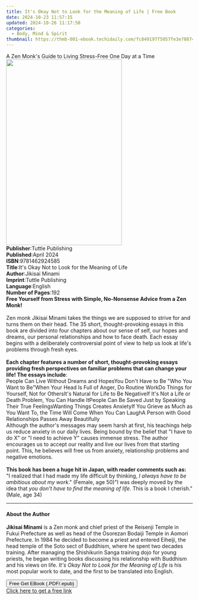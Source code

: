 ```yaml
---
title: It's Okay Not to Look for the Meaning of Life | Free Book
date: 2024-10-23 11:57:15
updated: 2024-10-26 11:17:50
categories:
  - Body, Mind & Spirit
thumbnail: https://thmb-001-ebook.techidaily.com/fc849197f5057fe3e788743032080fdfa7a713e41f6e79e45469ee8c9821510f.jpg
---
```

<main id="book-container">
  <div class="flex flex-col">
    <div class="book-brief flex-1 py-6 px-4 sm:p-6 md:py-10 md:px-8">
      <!-- brief-->
      <div class="book-brief-main">
        A Zen Monk's Guide to Living Stress-Free One Day at a Time
      </div>
    </div>
    <div
      class="book-meta-info flex-1 grid gap-4 col-start-1 col-end-3 row-start-1 sm:mb-6 sm:grid-cols-4 lg:gap-6 lg:col-start-2 lg:row-end-6 lg:row-span-6 lg:mb-0"
    >
      <div
        class="book-meta-info-left place-content-center mt-4 p-4 text-sm leading-6 col-start-2 col-span-2 dark:text-slate-400"
      >
        <img
          class="w-full h-500 object-cover rounded-lg sm:h-255 sm:col-span-2 lg:col-span-full"
          src="https://img-001-ebook.techidaily.com/50a06e269dd3c5d45497c777472cd8f843cd3553d7d725cba56567f95c54110c.jpg"
          alt=""
          width="312"
          height="500"
        />
      </div>
      <div
        class="book-meta-info-right mt-2 col-start-1 row-start-2 col-span-3 self-center"
      >
        <!-- meta data  -->
        <div class="flex flex-col px-4 md:px-8">
          <div class="flex-1">
            <strong>Publisher</strong>:<span class="px-2"
              >Tuttle Publishing</span
            >
          </div>
          <div class="flex-1">
            <strong>Published</strong>:<span class="px-2">April 2024</span>
          </div>
          <div class="flex-1">
            <strong>ISBN</strong>:<span class="px-2">9781462924585</span>
          </div>
          <div class="flex-1">
            <strong>Title</strong>:<span class="px-2"
              >It&#39;s Okay Not to Look for the Meaning of Life</span
            >
          </div>
          <div class="flex-1">
            <strong>Author</strong>:<span class="px-2">Jikisai Minami</span>
          </div>
          <div class="flex-1">
            <strong>Imprint</strong>:<span class="px-2">Tuttle Publishing</span>
          </div>
          <div class="flex-1">
            <strong>Language</strong>:<span class="px-2">English</span>
          </div>
          <div class="flex-1">
            <strong>Number of Pages</strong>:<span class="px-2">192</span>
          </div>
        </div>
      </div>
    </div>
    <div class="book-description flex-1 py-6 px-4 sm:p-6 md:py-10 md:px-8">
      <div class="book-description-main">
        <div accordion-content="" id="description">
          <b
            >Free Yourself from Stress with Simple, No-Nonsense Advice from a
            Zen Monk!</b
          ><br /><br />Zen monk Jikisai Minami takes the things we are supposed
          to strive for and turns them on their head. The 35 short,
          thought-provoking essays in this book are divided into four chapters
          about our sense of self, our hopes and dreams, our personal
          relationships and how to face death. Each essay begins with a
          deliberately controversial point of view to help us look at life's
          problems through fresh eyes. <br /><br /><b
            >Each chapter features a number of short, thought-provoking essays
            providing fresh perspectives on familiar problems that can change
            your life! The essays include</b
          >:<br />People Can Live Without Dreams and HopesYou Don't Have to Be
          "Who You Want to Be"When Your Head Is Full of Anger, Do Routine WorkDo
          Things for Yourself, Not for OthersIt's Natural for Life to Be
          NegativeIf It's Not a Life or Death Problem, You Can Handle ItPeople
          Can Be Saved Just by Speaking Their True FeelingsWanting Things
          Creates AnxietyIf You Grieve as Much as You Want To, the Time Will
          Come When You Can LaughA Person with Good Relationships Passes Away
          Beautifully<br />Although the author's messages may seem harsh at
          first, his teachings help us reduce anxiety in our daily lives. Being
          bound by the belief that "I have to do X" or "I need to achieve Y"
          causes immense stress. The author encourages us to accept our reality
          and live our lives from that starting point. This, he believes will
          free us from anxiety, relationship problems and negative emotions.<br /><br /><b
            >This book has been a huge hit in Japan, with reader comments such
            as:</b
          ><br />"I realized that I had made my life difficult by thinking,
          <i>I always have to be ambitious about my work</i>." (Female, age
          50)"I was deeply moved by the idea that
          <i>you don't have to find the meaning of life</i>. This is a book I
          cherish." (Male, age 34)
        </div>
        <div class="accordion-fader"></div>
      </div>
    </div>
    <div class="book-excerpts flex-1 py-6 px-4 sm:p-6 md:py-10 md:px-8">
      <!-- excerpts-->
      <div class="book-excerpts-main">
        <hr />
        <h4 class="placeholder placeholder-heading">
          <span>About the Author</span>
        </h4>
        <p>
          <b>Jikisai Minami</b> is a Zen monk and chief priest of the Reisenji
          Temple in Fukui Prefecture as well as head of the Osorezan Bodaiji
          Temple in Aomori Prefecture. In 1984 he decided to become a priest and
          entered Eiheiji, the head temple of the Soto sect of Buddhism, where
          he spent two decades training. After managing the Shishikurin Sanga
          training dojo for young priests, he began writing books discussing his
          relationship with Buddhism and his views on life.
          <i>It's Okay Not to Look for the Meaning of Life</i> is his most
          popular work to date, and the first to be translated into English.
        </p>
      </div>
    </div>
    <div
      class="book-about-author flex-1 py-6 px-4 sm:p-6 md:py-10 md:px-8"
    ></div>
    <div class="book-free-get flex-1 py-6 px-4 sm:p-6 md:py-10 md:px-8">
      <button
        id="btn-free-get"
        class="bg-blue-500 hover:bg-blue-700 text-white font-bold py-2 px-4 rounded"
      >
        Free Get EBook (.PDF/.epub)
      </button>
      <div id="countdown-display" class="px-2 text-lg mt-2"></div>
      <a
        id="free-link"
        class="hidden bg-blue-500 hover:bg-blue-700 text-white font-bold py-2 px-4 rounded"
        href="https://www.ebooks.com/en-us/book/211158235/it-s-okay-not-to-look-for-the-meaning-of-life/jikisai-minami/"
        target="_blank"
        >Click here to get a free link</a
      >
    </div>
    <script>
      let countdownTime = 0;
      let countdownInterval = null;
      document
        .getElementById('btn-free-get')
        .addEventListener('click', startCountdown);
      function startCountdown() {
        countdownTime = new Date().getTime() + 60000 * 3;
        countdownInterval = setInterval(updateCountdown, 1000);
        document.getElementById('btn-free-get').disabled = true;
        document
          .getElementById('btn-free-get')
          .classList.add('bg-gray-500', 'cursor-not-allowed');
      }
      function updateCountdown() {
        let currentTime = new Date().getTime();
        let timeLeft = countdownTime - currentTime;
        let secondsLeft = Math.floor(timeLeft / 1000);
        document.getElementById('countdown-display').innerHTML =
          `Remaining time: ${secondsLeft} seconds.`;
        if (secondsLeft <= 0) {
          clearInterval(countdownInterval);
          document.getElementById('btn-free-get').classList.add('hidden');
          document.getElementById('free-link').classList.remove('hidden');
          document.getElementById('countdown-display').innerHTML = '';
        }
      }
    </script>
  </div>
</main>
